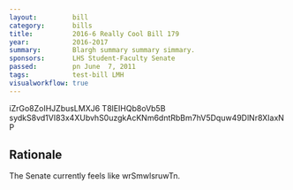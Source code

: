 ```yaml
---
layout:         bill
category:       bills
title:          2016-6 Really Cool Bill 179
year:           2016-2017
summary:        Blargh summary summary simmary.
sponsors:       LHS Student-Faculty Senate
passed:         pn June  7, 2011
tags:           test-bill LMH
visualworkflow: true
---
```



iZrGo8ZoIHJZbusLMXJ6 T8lEIHQb8oVb5B sydkS8vd1VI83x4XUbvhS0uzgkAcKNm6dntRbBm7hV5Dquw49DlNr8XIaxNP 




Rationale
---------
The Senate currently feels like wrSmwlsruwTn.
